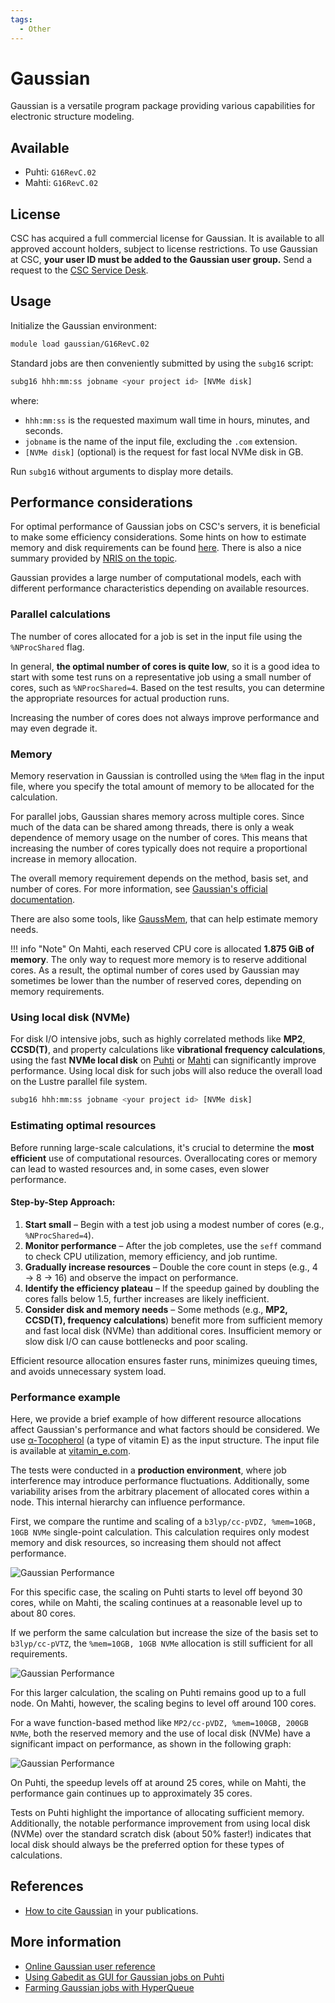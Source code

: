 ```yaml
---
tags:
  - Other
---
```


# Gaussian

Gaussian is a versatile program package providing various capabilities for
electronic structure modeling.

## Available

- Puhti: `G16RevC.02`
- Mahti: `G16RevC.02`

## License

CSC has acquired a full commercial license for Gaussian. It is available to all
approved account holders, subject to license restrictions.  To use Gaussian at
CSC, **your user ID must be added to the Gaussian user group.** Send a request
to the [CSC Service Desk](../support/contact.md).  

## Usage

Initialize the Gaussian environment:

```bash
module load gaussian/G16RevC.02
```

Standard jobs are then conveniently submitted by using the `subg16` script:

```bash
subg16 hhh:mm:ss jobname <your project id> [NVMe disk]
```

where:  
- `hhh:mm:ss` is the requested maximum wall time in hours, minutes, and seconds.  
- `jobname` is the name of the input file, excluding the `.com` extension.  
- `[NVMe disk]` (optional) is the request for fast local NVMe disk in GB.  

Run `subg16` without arguments to display more details.  

## Performance considerations  

For optimal performance of Gaussian jobs on CSC's servers, it is beneficial to
make some efficiency considerations. Some hints on how to estimate memory and
disk requirements can be found [here](http://gaussian.com/running/?tabid=3).
There is also a nice summary provided by [NRIS on the
topic](https://documentation.sigma2.no/software/application_guides/gaussian/gaussian_tuning.html).  

Gaussian provides a large number of computational models, each with different
performance characteristics depending on available resources.  

### Parallel calculations

The number of cores allocated for a job is set in the input file using the
`%NProcShared` flag.  

In general, **the optimal number of cores is quite low**, so it is a good idea
to start with some test runs on a representative job using a small number of
cores, such as `%NProcShared=4`. Based on the test results, you can determine
the appropriate resources for actual production runs.  

Increasing the number of cores does not always improve performance and may even
degrade it.  

### Memory  

Memory reservation in Gaussian is controlled using the `%Mem` flag in the input
file, where you specify the total amount of memory to be allocated for the
calculation.  

For parallel jobs, Gaussian shares memory across multiple cores. Since much of
the data can be shared among threads, there is only a weak dependence of memory
usage on the number of cores. This means that increasing the number of cores
typically does not require a proportional increase in memory allocation.  

The overall memory requirement depends on the method, basis set, and number of
cores. For more information, see [Gaussian's official
documentation](https://gaussian.com/techsupport/).  

There are also some tools, like
[GaussMem](https://massimiliano-arca.itch.io/gaussmem), that can help estimate
memory needs.  

!!! info "Note"
    On Mahti, each reserved CPU core is allocated **1.875 GiB of memory**. The only way to request more memory is to reserve additional cores.  As a result, the optimal number of cores used by Gaussian may sometimes be lower than the number of reserved cores, depending on memory requirements. 

 
### Using local disk (NVMe)  

For disk I/O intensive jobs, such as highly correlated methods like **MP2**,
**CCSD(T)**, and property calculations like **vibrational frequency
calculations**, using the fast **NVMe local disk** on
[Puhti](../computing/running/creating-job-scripts-puhti.md#local-storage) or
[Mahti](../computing/running/creating-job-scripts-mahti.md#local-storage) can
significantly improve performance. Using local disk for such jobs will also
reduce the overall load on the Lustre parallel file system.  

```bash
subg16 hhh:mm:ss jobname <your project id> [NVMe disk]
```

### Estimating optimal resources  

Before running large-scale calculations, it's crucial to determine the **most
efficient** use of computational resources. Overallocating cores or memory can
lead to wasted resources and, in some cases, even slower performance.  

#### **Step-by-Step Approach:**  
1. **Start small** – Begin with a test job using a modest number of cores
   (e.g., `%NProcShared=4`).  
2. **Monitor performance** – After the job completes, use the `seff` command to
   check CPU utilization, memory efficiency, and job runtime.  
3. **Gradually increase resources** – Double the core count in steps (e.g., 4 →
   8 → 16) and observe the impact on performance.  
4. **Identify the efficiency plateau** – If the speedup gained by doubling the
   cores falls below 1.5, further increases are likely inefficient.  
5. **Consider disk and memory needs** – Some methods (e.g., **MP2, CCSD(T),
   frequency calculations**) benefit more from sufficient memory and fast local
disk (NVMe) than additional cores. Insufficient memory or slow disk I/O can
cause bottlenecks and poor scaling.  

Efficient resource allocation ensures faster runs, minimizes queuing times, and avoids unnecessary system load.  

### Performance example

Here, we provide a brief example of how different resource allocations affect
Gaussian's performance and what factors should be considered. We use
[α-Tocopherol](https://en.wikipedia.org/wiki/%CE%91-Tocopherol) (a type of
vitamin E) as the input structure. The input file is available at
[vitamin_e.com](https://a3s.fi/gaussian/vitamin_e.com).  

The tests were conducted in a **production environment**, where job
interference may introduce performance fluctuations. Additionally, some
variability arises from the arbitrary placement of allocated cores within a
node. This internal hierarchy can influence performance.  

First, we compare the runtime and scaling of a `b3lyp/cc-pVDZ, %mem=10GB, 10GB
NVMe` single-point calculation. This calculation requires only modest memory
and disk resources, so increasing them should not affect performance.  

![Gaussian Performance](../img/g16_perf_1.png)  

For this specific case, the scaling on Puhti starts to level off beyond 30
cores, while on Mahti, the scaling continues at a reasonable level up to about
80 cores.  

If we perform the same calculation but increase the size of the basis set to
`b3lyp/cc-pVTZ`, the `%mem=10GB, 10GB NVMe` allocation is still sufficient for
all requirements.  

![Gaussian Performance](../img/g16_perf_2.png)  

For this larger calculation, the scaling on Puhti remains good up to a full
node. On Mahti, however, the scaling begins to level off around 100 cores.  

For a wave function-based method like `MP2/cc-pVDZ, %mem=100GB, 200GB NVMe`,
both the reserved memory and the use of local disk (NVMe) have a significant
impact on performance, as shown in the following graph:  

![Gaussian Performance](../img/g16_perf_3.png)  

On Puhti, the speedup levels off at around 25 cores, while on Mahti, the
performance gain continues up to approximately 35 cores.  

Tests on Puhti highlight the importance of allocating sufficient memory.
Additionally, the notable performance improvement from using local disk (NVMe)
over the standard scratch disk (about 50% faster!)  indicates that local disk
should always be the preferred option for these types of calculations.  

## References

- [How to cite Gaussian](http://gaussian.com/citation_b01/) in your publications.  

## More information

- [Online Gaussian user reference](http://gaussian.com/man/)  
- [Using Gabedit as GUI for Gaussian jobs on Puhti](../support/tutorials/gabedit_gaussian.md)  
- [Farming Gaussian jobs with HyperQueue](https://csc-training.github.io/csc-env-eff/hands-on/throughput/gaussian_hq.html)  

